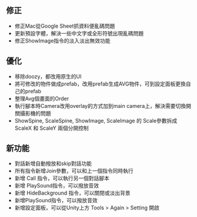## 修正
-   修正Mac從Google Sheet抓資料便亂碼問題
-   更新預設字體，解決一些中文字或全形符號出現亂碼問題
-   修正ShowImage指令的淡入淡出無效功能

## 優化
-   移除doozy，都改用原生的UI
-   將可修改的物件做成prefab，改用prefab生成AVG物件，可到設定面板更換自己的prefab
-   整理Avg個畫面的Order
-   執行腳本時Camera改用overlay的方式加到main camera上，解決需要切換開關攝影機的問題
-   ShowSpine, ScaleSpine, ShowImage, ScaleImage 的 Scale參數拆成ScaleX 和 ScaleY 兩個分開控制

## 新功能
-   對話新增自動撥放和skip對話功能
-   所有指令新增Join參數，可以和上一個指令同時執行
-   新增 Call 指令，可以執行另一個對話腳本
-   新增 PlaySound指令，可以撥放音效
-   新增 HideBackground 指令，可以關閉或淡出背景
-   新增PlaySound指令，可以撥放音效
-   新增設定面板，可以從Unity上方 Tools > Again > Setting 開啟

																			